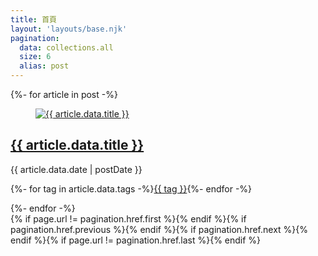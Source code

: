 ```yaml
---
title: 首頁
layout: 'layouts/base.njk'
pagination:
  data: collections.all
  size: 6
  alias: post
---
```

{%- for article in post -%}
<article>
  <figure class=" mb-4">
    <a href="{{ article.url }}">
      <img class="w-full h-max rounded-lg shadow max-h-80 object-cover" src="https://source.unsplash.com/random" alt="{{ article.data.title }}">
    </a>
  </figure>
  <h2 class=" text-xl font-bold"><a href="/tags/">{{ article.data.title }}</a></h2>
  <p class=" text-gray-500">{{ article.data.date | postDate }}</p>
  <p><i class='text-gray-500 items-center bx bxs-purchase-tag-alt'></i>{%- for tag in article.data.tags -%}<a href="/tags/{{ tag }}/" class="inline-block mx-2 hover:opacity-80">{{ tag }}</a>{%- endfor -%}</p>
</article>
{%- endfor -%}


<nav class=" lg:col-span-2 text-center">{% if page.url != pagination.href.first %}<a class="border text-2xl inline-block mx-2" href="{{ pagination.href.first }}"><i class='bx bx-first-page align-middle'></i></a>{% endif %}{% if pagination.href.previous %}<a class="border text-2xl inline-block mx-2" href="{{ pagination.href.previous }}"><i class='bx bx-chevron-left align-middle'></i></a>{% endif %}{% if pagination.href.next %}<a class="border text-2xl inline-block mx-2" href="{{ pagination.href.next }}"><i class='bx bx-chevron-left bx-rotate-180 align-middle' ></i></a>{% endif %}{% if page.url != pagination.href.last %}<a class="border text-2xl inline-block mx-2" href="{{ pagination.href.last }}"><i class='bx bx-first-page bx-rotate-180 align-middle' ></i></a>{% endif %}</nav>
